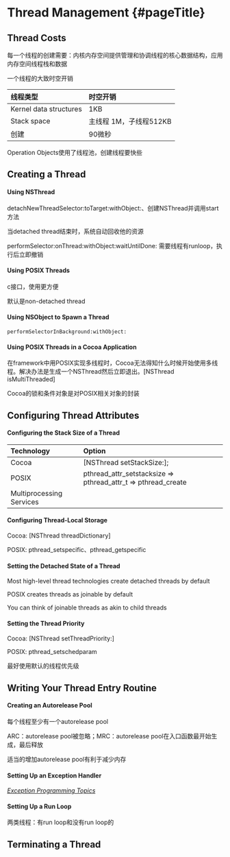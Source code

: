 # Thread Management {#pageTitle}

## Thread Costs

每一个线程的创建需要：内核内存空间提供管理和协调线程的核心数据结构，应用内存空间线程栈和数据

一个线程的大致时空开销

| 线程类型 | 时空开销 |
| :--- | :--- |
| Kernel data structures | 1KB |
| Stack space | 主线程 1M，子线程512KB |
| 创建 | 90微秒 |

Operation Objects使用了线程池，创建线程要快些

## Creating a Thread

#### Using NSThread

detachNewThreadSelector:toTarget:withObject:、创建NSThread并调用start方法

当detached thread结束时，系统自动回收他的资源

performSelector:onThread:withObject:waitUntilDone: 需要线程有runloop，执行后立即撤销

#### Using POSIX Threads

c接口，使用更方便

默认是non-detached thread

#### Using NSObject to Spawn a Thread

`performSelectorInBackground:withObject:`

#### Using POSIX Threads in a Cocoa Application

在framework中用POSIX实现多线程时，Cocoa无法得知什么时候开始使用多线程。解决办法是生成一个NSThread然后立即退出。\[NSThread isMultiThreaded\]

Cocoa的锁和条件对象是对POSIX相关对象的封装

## Configuring Thread Attributes

#### Configuring the Stack Size of a Thread

| Technology | Option |
| :--- | :--- |
| Cocoa | \[NSThread setStackSize:\]; |
| POSIX | pthread\_attr\_setstacksize =&gt; pthread\_attr\_t =&gt; pthread\_create |
| Multiprocessing Services |  |

#### Configuring Thread-Local Storage

Cocoa: \[NSThread threadDictionary\]

POSIX: pthread\_setspecific、pthread\_getspecific

#### Setting the Detached State of a Thread

Most high-level thread technologies create detached threads by default

POSIX creates threads as joinable by default

You can think of joinable threads as akin to child threads

#### Setting the Thread Priority

Cocoa: \[NSThread setThreadPriority:\]

POSIX: pthread\_setschedparam

最好使用默认的线程优先级

## Writing Your Thread Entry Routine

#### Creating an Autorelease Pool

每个线程至少有一个autorelease pool

ARC：autorelease pool被忽略；MRC：autorelease pool在入口函数最开始生成，最后释放

适当的增加autorelease pool有利于减少内存

#### Setting Up an Exception Handler

[_Exception Programming Topics_](https://developer.apple.com/library/content/documentation/Cocoa/Conceptual/Exceptions/Exceptions.html#//apple_ref/doc/uid/10000012i)

#### Setting Up a Run Loop

两类线程：有run loop和没有run loop的

## Terminating a Thread



